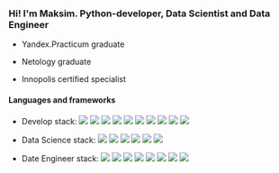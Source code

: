 ### Hi! I'm Maksim. Python-developer, Data Scientist and Data Engineer

- Yandex.Practicum graduate

- Netology graduate

- Innopolis certified specialist

#### Languages and frameworks

- Develop stack: 
![](https://img.shields.io/badge/Python_3.11-blue)
![](https://img.shields.io/badge/Django-blue)
![](https://img.shields.io/badge/Django_REST_Framework-blue)
![](https://img.shields.io/badge/Postgresql-blue)
![](https://img.shields.io/badge/Docker-blue)
![](https://img.shields.io/badge/Linux-blue)
![](https://img.shields.io/badge/Unittest-blue)
![](https://img.shields.io/badge/Javat-blue)
![](https://img.shields.io/badge/HTML-blue)
![](https://img.shields.io/badge/CSS-blue)

- Data Science stack: 
![](https://img.shields.io/badge/-Scikit--Learn-blue)
![](https://img.shields.io/badge/pandas-blue)
![](https://img.shields.io/badge/numpy-blue)
![](https://img.shields.io/badge/matplotlib-blue)
![](https://img.shields.io/badge/seaborn-blue)
![](https://img.shields.io/badge/surprise-blue)

- Date Engineer stack: 
![](https://img.shields.io/badge/SQL-blue)
![](https://img.shields.io/badge/Postgresql-blue)
![](https://img.shields.io/badge/Docker-blue)
![](https://img.shields.io/badge/Linux-blue)
![](https://img.shields.io/badge/DWH-blue)
![](https://img.shields.io/badge/Hadoop-blue)
![](https://img.shields.io/badge/Apach_Spark-blue)
![](https://img.shields.io/badge/Airflow-blue)
